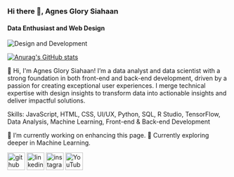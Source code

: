 ### Hi there 👋, Agnes Glory Siahaan
#### Data Enthusiast and Web Design
![Design and Development](https://pbs.twimg.com/profile_banners/1435248345044246531/1687780053/1500x500)

[![Anurag's GitHub stats](https://github-readme-stats.vercel.app/api?username=agnessia23)](https://github.com/anuraghazra/github-readme-stats)

👋 Hi, I'm Agnes Glory Siahaan! I’m a data analyst and data scientist with a strong foundation in both front-end and back-end development, driven by a passion for creating exceptional user experiences. I merge technical expertise with design insights to transform data into actionable insights and deliver impactful solutions.

Skills: JavaScript, HTML, CSS, UI/UX, Python, SQL, R Studio, TensorFlow, Data Analysis, Machine Learning, Front-end & Back-end Development

🔭 I’m currently working on enhancing this page.
🌱 Currently exploring deeper in Machine Learning.

[<img src='https://cdn.jsdelivr.net/npm/simple-icons@3.0.1/icons/github.svg' alt='github' height='40'>](https://github.com/https://github.com/agnessia23)  [<img src='https://cdn.jsdelivr.net/npm/simple-icons@3.0.1/icons/linkedin.svg' alt='linkedin' height='40'>](https://www.linkedin.com/in/https://www.linkedin.com/in/agnes-glory-siahaan-57b654260/)  [<img src='https://cdn.jsdelivr.net/npm/simple-icons@3.0.1/icons/instagram.svg' alt='instagram' height='40'>](https://www.instagram.com/https://www.instagram.com/agnessia23//)  [<img src='https://cdn.jsdelivr.net/npm/simple-icons@3.0.1/icons/youtube.svg' alt='YouTube' height='40'>](https://www.youtube.com/channel/agnezglowry7473)  
